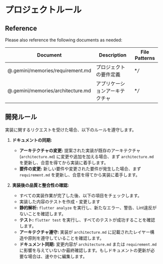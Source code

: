 # プロジェクトルール

## Reference

Please also reference the following documents as needed:

| Document | Description | File Patterns |
|----------|-------------|---------------|
| @.gemini/memories/requirement.md | プロジェクトの要件定義 | **/* |
| @.gemini/memories/architecture.md | アプリケーションアーキテクチャ | **/* |

## 開発ルール

実装に関するリクエストを受けた場合、以下のルールを遵守します。

1. **ドキュメントの同期:**
    * **アーキテクチャの変更:** 提案された実装が既存のアーキテクチャ (`architecture.md`) に変更や追加を加える場合、まず `architecture.md` を更新し、合意を得てから実装に着手します。
    * **要件の変更:** 新しい要件や変更された要件が発生した場合、まず `requirement.md` を更新し、合意を得てから実装に着手します。

2. **実装後の品質と整合性の確認:**
    * すべての実装作業が完了した後、以下の項目をチェックします。
    * 実装した内容のテストを作成・変更します
    * **静的解析:** `flutter analyze` を実行し、新たなエラー、警告、Lint違反がないことを確認します。
    * **テスト:** `flutter test` を実行し、すべてのテストが成功することを確認します。
    * **アーキテクチャ遵守:** 実装が `architecture.md` に記載されたレイヤー構造や原則を遵守していることを確認します。
    * **ドキュメント同期:** 変更内容が `architecture.md` または `requirement.md` に影響を与えていないか最終確認します。もしドキュメントの更新が必要な場合は、速やかに編集します。
